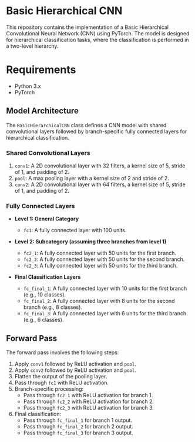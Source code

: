 # Basic Hierarchical CNN

This repository contains the implementation of a Basic Hierarchical Convolutional Neural Network (CNN) using PyTorch. The model is designed for hierarchical classification tasks, where the classification is performed in a two-level hierarchy.

# Requirements
* Python 3.x
* PyTorch


## Model Architecture

The `BasicHierarchicalCNN` class defines a CNN model with shared convolutional layers followed by branch-specific fully connected layers for hierarchical classification.

### Shared Convolutional Layers

1. `conv1`: A 2D convolutional layer with 32 filters, a kernel size of 5, stride of 1, and padding of 2.
2. `pool`: A max pooling layer with a kernel size of 2 and stride of 2.
3. `conv2`: A 2D convolutional layer with 64 filters, a kernel size of 5, stride of 1, and padding of 2.

### Fully Connected Layers

- **Level 1: General Category**
  - `fc1`: A fully connected layer with 100 units.
  
- **Level 2: Subcategory (assuming three branches from level 1)**
  - `fc2_1`: A fully connected layer with 50 units for the first branch.
  - `fc2_2`: A fully connected layer with 50 units for the second branch.
  - `fc2_3`: A fully connected layer with 50 units for the third branch.

- **Final Classification Layers**
  - `fc_final_1`: A fully connected layer with 10 units for the first branch (e.g., 10 classes).
  - `fc_final_2`: A fully connected layer with 8 units for the second branch (e.g., 8 classes).
  - `fc_final_3`: A fully connected layer with 6 units for the third branch (e.g., 6 classes).

## Forward Pass

The forward pass involves the following steps:

1. Apply `conv1` followed by ReLU activation and `pool`.
2. Apply `conv2` followed by ReLU activation and `pool`.
3. Flatten the output of the pooling layer.
4. Pass through `fc1` with ReLU activation.
5. Branch-specific processing:
   - Pass through `fc2_1` with ReLU activation for branch 1.
   - Pass through `fc2_2` with ReLU activation for branch 2.
   - Pass through `fc2_3` with ReLU activation for branch 3.
6. Final classification:
   - Pass through `fc_final_1` for branch 1 output.
   - Pass through `fc_final_2` for branch 2 output.
   - Pass through `fc_final_3` for branch 3 output.

